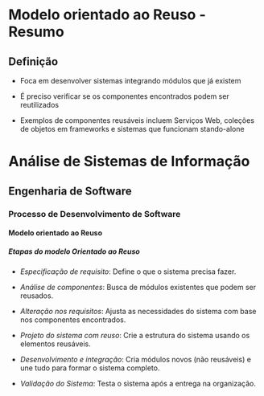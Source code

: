 # Modelo orientado ao Reuso - Resumo

## Definição

- Foca em desenvolver sistemas integrando módulos que já existem

- É preciso verificar se os componentes encontrados podem ser reutilizados

- Exemplos de componentes reusáveis incluem Serviços Web, coleções de objetos em frameworks e sistemas que funcionam stando-alone

# Análise de Sistemas de Informação
## Engenharia de Software
### Processo de Desenvolvimento de Software
#### Modelo orientado ao Reuso
##### Etapas do modelo Orientado ao Reuso

- *Especificação de requisito*: Define o que o sistema precisa fazer.

- *Análise de componentes*: Busca de módulos existentes que podem ser reusados.

- *Alteração nos requisitos*: Ajusta as necessidades do sistema com base nos componentes encontrados.

- *Projeto do sistema com reuso*: Crie a estrutura do sistema usando os elementos reusáveis.

- *Desenvolvimento e integração*: Cria módulos novos (não reusáveis) e une tudo para formar o sistema completo.

- *Validação do Sistema*: Testa o sistema após a entrega na organização.
